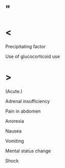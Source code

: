 # "

# <

Precipitating factor

Use of glucocorticoid use

# >

(Acute.)

Adrenal insufficiency

Pain in abdomen

Anorexia

Nausea

Vomiting

Mental status change

Shock
